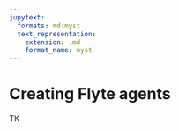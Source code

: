 ```yaml
---
jupytext:
  formats: md:myst
  text_representation:
    extension: .md
    format_name: myst
---
```


# Creating Flyte agents

TK